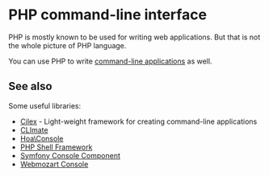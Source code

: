 # PHP command-line interface

PHP is mostly known to be used for writing web applications. But that is not the
whole picture of PHP language.

You can use PHP to write [command-line applications](http://php.net/manual/en/features.commandline.php)
as well.

## See also

Some useful libraries:

* [Cilex](http://cilex.github.io/) - Light-weight framework for creating command-line applications
* [CLImate](http://climate.thephpleague.com/)
* [Hoa\\Console](https://github.com/hoaproject/Console)
* [PHP Shell Framework](https://github.com/piotrooo/php-shell-framework)
* [Symfony Console Component](http://symfony.com/components/Console)
* [Webmozart Console](https://github.com/webmozart/console)
